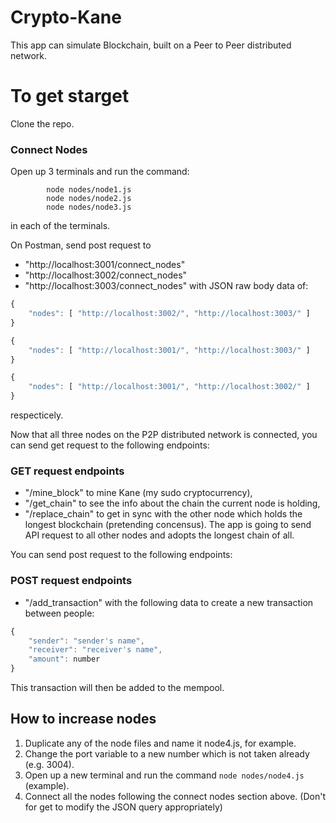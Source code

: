 # Crypto-Kane
This app can simulate Blockchain, built on a Peer to Peer distributed network.

# To get starget
Clone the repo.
### Connect Nodes
Open up 3 terminals and run the command: 
```
		node nodes/node1.js
		node nodes/node2.js
		node nodes/node3.js
```
in each of the terminals.

On Postman, send post request to 
* "http://localhost:3001/connect_nodes"
* "http://localhost:3002/connect_nodes"
* "http://localhost:3003/connect_nodes"
with JSON raw body data of:
```JavaScript
{
	"nodes": [ "http://localhost:3002/", "http://localhost:3003/" ]
}
```
```JavaScript
{
	"nodes": [ "http://localhost:3001/", "http://localhost:3003/" ]
}
```
```JavaScript
{
	"nodes": [ "http://localhost:3001/", "http://localhost:3002/" ]
}
```
respecticely.

Now that all three nodes on the P2P distributed network is connected,
you can send get request to the following endpoints:
### GET request endpoints
* "/mine_block" to mine Kane (my sudo cryptocurrency),
* "/get_chain" to see the info about the chain the current node is holding,
* "/replace_chain" to get in sync with the other node which holds the longest blockchain (pretending concensus). The app is going to send API request to all other nodes and adopts the longest chain of all.
	
You can send post request to the following endpoints:
### POST request endpoints
* "/add_transaction" with the following data to create a new transaction between people:
```JavaScript
{
	"sender": "sender's name",
	"receiver": "receiver's name",
	"amount": number
}
```
This transaction will then be added to the mempool.
	
## How to increase nodes
1. Duplicate any of the node files and name it node4.js, for example.
2. Change the port variable to a new number which is not taken already (e.g. 3004).
3. Open up a new terminal and run the command `node nodes/node4.js` (example).
4. Connect all the nodes following the connect nodes section above. (Don't for get to modify the JSON query appropriately)
